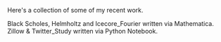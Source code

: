 Here's a collection of some of my recent work.

Black Scholes, Helmholtz and Icecore_Fourier written via Mathematica.
Zillow & Twitter_Study written via Python Notebook.